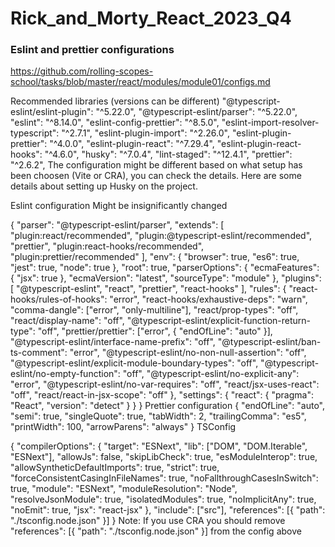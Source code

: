 # Rick_and_Morty_React_2023_Q4

### Eslint and prettier configurations

https://github.com/rolling-scopes-school/tasks/blob/master/react/modules/module01/configs.md

Recommended libraries (versions can be different)
"@typescript-eslint/eslint-plugin": "^5.22.0",
"@typescript-eslint/parser": "^5.22.0",
"eslint": "^8.14.0",
"eslint-config-prettier": "^8.5.0",
"eslint-import-resolver-typescript": "^2.7.1",
"eslint-plugin-import": "^2.26.0",
"eslint-plugin-prettier": "^4.0.0",
"eslint-plugin-react": "^7.29.4",
"eslint-plugin-react-hooks": "^4.6.0",
"husky": "^7.0.4",
"lint-staged": "^12.4.1",
"prettier": "^2.6.2",
The configuration might be different based on what setup has been choosen (Vite or CRA), you can check the details. Here are some details about setting up Husky on the project.

Eslint configuration
Might be insignificantly changed

{
"parser": "@typescript-eslint/parser",
"extends": [
"plugin:react/recommended",
"plugin:@typescript-eslint/recommended",
"prettier",
"plugin:react-hooks/recommended",
"plugin:prettier/recommended"
],
"env": {
"browser": true,
"es6": true,
"jest": true,
"node": true
},
"root": true,
"parserOptions": {
"ecmaFeatures": {
"jsx": true
},
"ecmaVersion": "latest",
"sourceType": "module"
},
"plugins": [
"@typescript-eslint", "react", "prettier", "react-hooks"
],
"rules": {
"react-hooks/rules-of-hooks": "error",
"react-hooks/exhaustive-deps": "warn",
"comma-dangle": ["error", "only-multiline"],
"react/prop-types": "off",
"react/display-name": "off",
"@typescript-eslint/explicit-function-return-type": "off",
"prettier/prettier": ["error", { "endOfLine": "auto" }],
"@typescript-eslint/interface-name-prefix": "off",
"@typescript-eslint/ban-ts-comment": "error",
"@typescript-eslint/no-non-null-assertion": "off",
"@typescript-eslint/explicit-module-boundary-types": "off",
"@typescript-eslint/no-empty-function": "off",
"@typescript-eslint/no-explicit-any": "error",
"@typescript-eslint/no-var-requires": "off",
"react/jsx-uses-react": "off",
"react/react-in-jsx-scope": "off"
},
"settings": {
"react": {
"pragma": "React",
"version": "detect"
}
}
}
Prettier configuration
{
"endOfLine": "auto",
"semi": true,
"singleQuote": true,
"tabWidth": 2,
"trailingComma": "es5",
"printWidth": 100,
"arrowParens": "always"
}
TSConfig

{
"compilerOptions": {
"target": "ESNext",
"lib": ["DOM", "DOM.Iterable", "ESNext"],
"allowJs": false,
"skipLibCheck": true,
"esModuleInterop": true,
"allowSyntheticDefaultImports": true,
"strict": true,
"forceConsistentCasingInFileNames": true,
"noFallthroughCasesInSwitch": true,
"module": "ESNext",
"moduleResolution": "Node",
"resolveJsonModule": true,
"isolatedModules": true,
"noImplicitAny": true,
"noEmit": true,
"jsx": "react-jsx"
},
"include": ["src"],
"references": [{ "path": "./tsconfig.node.json" }]
}
Note: If you use CRA you should remove "references": [{ "path": "./tsconfig.node.json" }] from the config above
